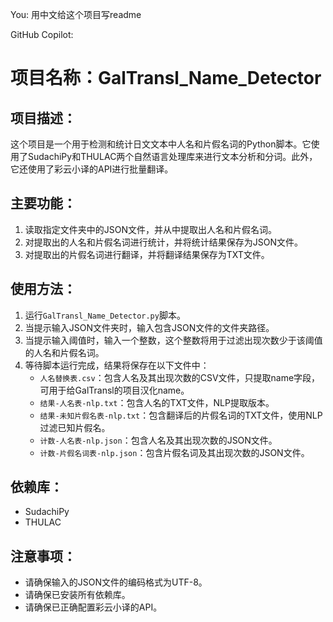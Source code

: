 You: 用中文给这个项目写readme

GitHub Copilot:

# 项目名称：GalTransl_Name_Detector

## 项目描述：
这个项目是一个用于检测和统计日文文本中人名和片假名词的Python脚本。它使用了SudachiPy和THULAC两个自然语言处理库来进行文本分析和分词。此外，它还使用了彩云小译的API进行批量翻译。

## 主要功能：
1. 读取指定文件夹中的JSON文件，并从中提取出人名和片假名词。
2. 对提取出的人名和片假名词进行统计，并将统计结果保存为JSON文件。
3. 对提取出的片假名词进行翻译，并将翻译结果保存为TXT文件。

## 使用方法：
1. 运行`GalTransl_Name_Detector.py`脚本。
2. 当提示输入JSON文件夹时，输入包含JSON文件的文件夹路径。
3. 当提示输入阈值时，输入一个整数，这个整数将用于过滤出现次数少于该阈值的人名和片假名词。
4. 等待脚本运行完成，结果将保存在以下文件中：
   - `人名替换表.csv`：包含人名及其出现次数的CSV文件，只提取name字段，可用于给GalTransl的项目汉化name。
   - `结果-人名表-nlp.txt`：包含人名的TXT文件，NLP提取版本。
   - `结果-未知片假名表-nlp.txt`：包含翻译后的片假名词的TXT文件，使用NLP过滤已知片假名。
   - `计数-人名表-nlp.json`：包含人名及其出现次数的JSON文件。
   - `计数-片假名词表-nlp.json`：包含片假名词及其出现次数的JSON文件。

## 依赖库：
- SudachiPy
- THULAC

## 注意事项：
- 请确保输入的JSON文件的编码格式为UTF-8。
- 请确保已安装所有依赖库。
- 请确保已正确配置彩云小译的API。
